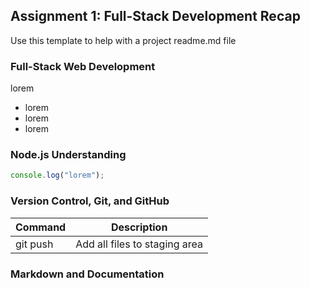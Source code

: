 ## Assignment 1: Full-Stack Development Recap

Use this template to help with a project readme.md file

### Full-Stack Web Development

lorem

- lorem
- lorem
- lorem

### Node.js Understanding

```js
console.log("lorem");
```

### Version Control, Git, and GitHub

| Command  | Description                   |
| -------- | ----------------------------- |
| git push | Add all files to staging area |

### Markdown and Documentation
